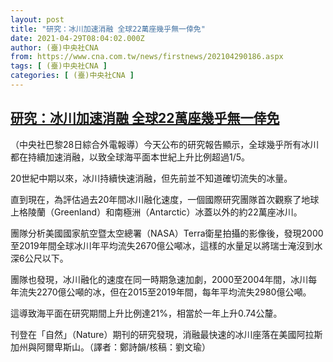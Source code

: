 ```yaml
---
layout: post
title: "研究：冰川加速消融 全球22萬座幾乎無一倖免"
date: 2021-04-29T08:04:02.000Z
author: (臺)中央社CNA
from: https://www.cna.com.tw/news/firstnews/202104290186.aspx
tags: [ (臺)中央社CNA ]
categories: [ (臺)中央社CNA ]
---
```

<!--1619683442000-->
[研究：冰川加速消融 全球22萬座幾乎無一倖免](https://www.cna.com.tw/news/firstnews/202104290186.aspx)
------

<div>
<div></div><div class="paragraph"><p>（中央社巴黎28日綜合外電報導）今天公布的研究報告顯示，全球幾乎所有冰川都在持續加速消融，以致全球海平面本世紀上升比例超過1/5。</p><p>20世紀中期以來，冰川持續快速消融，但先前並不知道確切流失的冰量。</p><p>直到現在，為評估過去20年間冰川融化速度，一個國際研究團隊首次觀察了地球上格陵蘭（Greenland）和南極洲（Antarctic）冰蓋以外的約22萬座冰川。</p><p>團隊分析美國國家航空暨太空總署（NASA）Terra衛星拍攝的影像後，發現2000至2019年間全球冰川年平均流失2670億公噸冰，這樣的水量足以將瑞士淹沒到水深6公尺以下。</p><p>團隊也發現，冰川融化的速度在同一時期急速加劇，2000至2004年間，冰川每年流失2270億公噸的冰，但在2015至2019年間，每年平均流失2980億公噸。</p><p>這導致海平面在研究期間上升比例達21%，相當於一年上升0.74公釐。</p><p>刊登在「自然」（Nature）期刊的研究發現，消融最快速的冰川座落在美國阿拉斯加州與阿爾卑斯山。（譯者：鄭詩韻/核稿：劉文瑜）</p></div>
</div>
